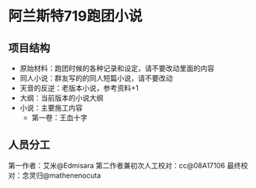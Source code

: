 # 阿兰斯特719跑团小说

## 项目结构

* 原始材料：跑团时候的各种记录和设定，请不要改动里面的内容
* 同人小说：群友写的的同人短篇小说，请不要改动
* 天音的反逆：老版本小说，参考资料+1
* 大纲：当前版本的小说大纲
* 小说：主要施工内容
   * 第一卷：王血十字

## 人员分工
第一作者：艾米@Edmisara
第二作者兼初次人工校对：cc@08A17106
最终校对：念灵归@mathenenocuta
